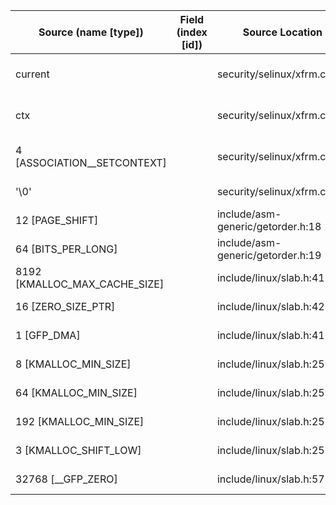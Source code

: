| Source (name [type])            | Field (index [id]) | Source Location                   | Label at Source             |
|---------------------------------|--------------------|-----------------------------------|-----------------------------|
| current                         |                    | security/selinux/xfrm.c:85        | subject, dynamic, external  |
| ctx                             |                    | security/selinux/xfrm.c:98        | object, dynamic, input      |
| 4 [ASSOCIATION__SETCONTEXT]     |                    | security/selinux/xfrm.c:112       | operation, static, mediator |
| '\0'                            |                    | security/selinux/xfrm.c:106       | all, static, mediator       |
| 12 [PAGE_SHIFT]                 |                    | include/asm-generic/getorder.h:18 | all, static, external       |
| 64 [BITS_PER_LONG]              |                    | include/asm-generic/getorder.h:19 | all, static, external       |
| 8192 [KMALLOC_MAX_CACHE_SIZE]   |                    | include/linux/slab.h:415          | all, static, external       |
| 16 [ZERO_SIZE_PTR]              |                    | include/linux/slab.h:422          | all, static, external       |
| 1 [GFP_DMA]                     |                    | include/linux/slab.h:418          | all, static, external       |
| 8 [KMALLOC_MIN_SIZE]            |                    | include/linux/slab.h:252          | all, static, external       |
| 64 [KMALLOC_MIN_SIZE]           |                    | include/linux/slab.h:255          | all, static, external       |
| 192 [KMALLOC_MIN_SIZE]          |                    | include/linux/slab.h:257          | all, static, external       |
| 3 [KMALLOC_SHIFT_LOW]           |                    | include/linux/slab.h:253          | all, static, external       |
| 32768 [__GFP_ZERO]              |                    | include/linux/slab.h:578          | all, static, external       |